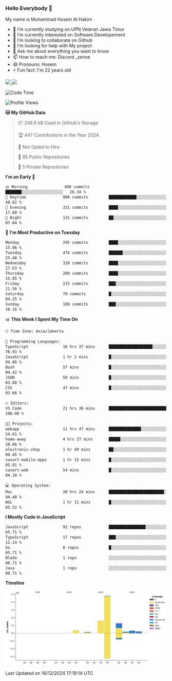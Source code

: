 ### Hello Everybody 👋

My name is Muhammad Husein Al Hakim

- 🔭 I’m currently studying on UPN Veteran Jawa Timur
- 🌱 I’m currently interested on Software Developement
- 👯 I’m looking to collaborate on Github
- 🤔 I’m looking for help with My project
- 💬 Ask me about everything you want to know
- 📫 How to reach me: Discord _zense
- 😄 Pronouns: Husein
- ⚡ Fun fact: I'm 22 years old

<p align="left">
<a href="https://github.com/huseinhq">
  <img height="180em" src="https://github-readme-stats-eight-theta.vercel.app/api?username=huseinhq&show_icons=true&theme=algolia&include_all_commits=true&count_private=true"/>
  <img height="180em" src="https://github-readme-stats-eight-theta.vercel.app/api/top-langs/?username=huseinhq&layout=compact&langs_count=8&theme=algolia"/>
</a>
</p>

<!--START_SECTION:waka-->
![Code Time](http://img.shields.io/badge/Code%20Time-1%2C697%20hrs%2010%20mins-blue)

![Profile Views](http://img.shields.io/badge/Profile%20Views-0-blue)

**🐱 My GitHub Data** 

> 📦 246.6 kB Used in GitHub's Storage 
 > 
> 🏆 447 Contributions in the Year 2024
 > 
> 🚫 Not Opted to Hire
 > 
> 📜 65 Public Repositories 
 > 
> 🔑 5 Private Repositories 
 > 
**I'm an Early 🐤** 

```text
🌞 Morning                490 commits         ███████░░░░░░░░░░░░░░░░░░   26.34 % 
🌆 Daytime                908 commits         ████████████░░░░░░░░░░░░░   48.82 % 
🌃 Evening                331 commits         ████░░░░░░░░░░░░░░░░░░░░░   17.80 % 
🌙 Night                  131 commits         ██░░░░░░░░░░░░░░░░░░░░░░░   07.04 % 
```
📅 **I'm Most Productive on Tuesday** 

```text
Monday                   295 commits         ████░░░░░░░░░░░░░░░░░░░░░   15.86 % 
Tuesday                  474 commits         ██████░░░░░░░░░░░░░░░░░░░   25.48 % 
Wednesday                328 commits         ████░░░░░░░░░░░░░░░░░░░░░   17.63 % 
Thursday                 280 commits         ████░░░░░░░░░░░░░░░░░░░░░   15.05 % 
Friday                   215 commits         ███░░░░░░░░░░░░░░░░░░░░░░   11.56 % 
Saturday                 79 commits          █░░░░░░░░░░░░░░░░░░░░░░░░   04.25 % 
Sunday                   189 commits         ███░░░░░░░░░░░░░░░░░░░░░░   10.16 % 
```


📊 **This Week I Spent My Time On** 

```text
🕑︎ Time Zone: Asia/Jakarta

💬 Programming Languages: 
TypeScript               16 hrs 37 mins      ███████████████████░░░░░░   76.93 % 
JavaScript               1 hr 2 mins         █░░░░░░░░░░░░░░░░░░░░░░░░   04.86 % 
Bash                     57 mins             █░░░░░░░░░░░░░░░░░░░░░░░░   04.42 % 
JSON                     50 mins             █░░░░░░░░░░░░░░░░░░░░░░░░   03.88 % 
CSS                      47 mins             █░░░░░░░░░░░░░░░░░░░░░░░░   03.66 % 

🔥 Editors: 
VS Code                  21 hrs 36 mins      █████████████████████████   100.00 % 

🐱‍💻 Projects: 
webapp                   11 hrs 47 mins      ██████████████░░░░░░░░░░░   54.61 % 
home-away                4 hrs 27 mins       █████░░░░░░░░░░░░░░░░░░░░   20.66 % 
electronic-shop          1 hr 49 mins        ██░░░░░░░░░░░░░░░░░░░░░░░   08.45 % 
savart-mobile-apps       1 hr 15 mins        █░░░░░░░░░░░░░░░░░░░░░░░░   05.81 % 
savart-web               54 mins             █░░░░░░░░░░░░░░░░░░░░░░░░   04.18 % 

💻 Operating System: 
Mac                      20 hrs 24 mins      ████████████████████████░   94.48 % 
WSL                      1 hr 11 mins        █░░░░░░░░░░░░░░░░░░░░░░░░   05.52 % 
```

**I Mostly Code in JavaScript** 

```text
JavaScript               92 repos            ████████████████░░░░░░░░░   65.71 % 
TypeScript               17 repos            ███░░░░░░░░░░░░░░░░░░░░░░   12.14 % 
Go                       8 repos             █░░░░░░░░░░░░░░░░░░░░░░░░   05.71 % 
Blade                    1 repo              ░░░░░░░░░░░░░░░░░░░░░░░░░   00.71 % 
Java                     1 repo              ░░░░░░░░░░░░░░░░░░░░░░░░░   00.71 % 
```



**Timeline**

![Lines of Code chart](https://raw.githubusercontent.com/HuseinHQ/HuseinHQ/main/assets/bar_graph.png)


 Last Updated on 16/12/2024 17:19:14 UTC
<!--END_SECTION:waka-->
